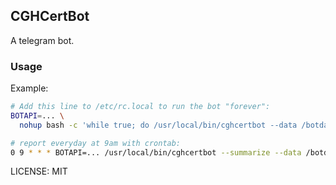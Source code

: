 ## CGHCertBot

A telegram bot.

### Usage

Example:

```sh
# Add this line to /etc/rc.local to run the bot "forever":
BOTAPI=... \
  nohup bash -c 'while true; do /usr/local/bin/cghcertbot --data /botdata.json && break; sleep 3; done' >/root/nohup.txt 2>&1 &

# report everyday at 9am with crontab:
0 9 * * * BOTAPI=... /usr/local/bin/cghcertbot --summarize --data /botdata.json
```

LICENSE: MIT
